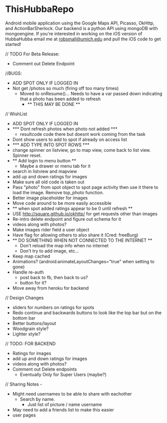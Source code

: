 ThisHubbaRepo
=============

Android mobile application using the Google Maps API, Picasso, OkHttp, and ActionBarSherlock. Our backend is a python API using mongoDB with mongoengine. If you're interested in working on the iOS version of HubbaHubba email me at robsmall@umich.edu and pull the iOS code to get started!

// TODO For Beta Release:
- Comment out Delete Endpoint

//BUGS:
- ADD SPOT ONLY IF LOGGED IN
- Not get /photos so much (firing off too many times)
	- Moved to onResume()... Needs to have a var passed down
	  indicating that a photo has been added to refresh
	  - ** THIS MAY BE DONE **

// WishList
- ADD SPOT ONLY IF LOGGED IN
- *** Dont refresh photos when photo not added ***
	- resultcode code there but doesnt work coming from the task
- Dont show users to add to spot if already on access list
- *** ADD TYPE INTO SPOT ROWS ***
- change spinner on listview, go to map view, come back to list view. Spinner reset.
- ** Add login to menu button **
	- Maybe a drawer or menu tab for it
- search in listview and mapview
- add up and down ratings for images
- Make sure all old code is taken out
- Pass "photo" from spot object to spot page activity
	then use it there to load the image. Remove top_photo function.
- Better image placeholder for images
- Move code around to be more easily accessible
- ** when spot added ratings appear to be 0 until refresh **
- USE http://square.github.io/okhttp/ for get requests other than images
- Re-intro delete endpoint and figure out schema for it
- videos along with photos?
- Make images rider field a user object
- Have flag for allowing others to also share it (Cred: freeBurg)
- ** DO SOMETHING WHEN NOT CONNECTED TO THE INTERNET **
    - Don't reload the map info when no internet
    - Don't try to add image, etc...
- Keep map cached
- Animations?
    (android:animateLayoutChanges="true" when setting to gone) 
- Handle re-auth
	- post back to fb, then back to us?
	- button for it?
- Move away from heroku for backend

// Design Changes
- sliders for numbers on ratings for spots
- Redo continue and backwards buttons to look like the top bar but on the bottom bar
- Better buttons/layout
- Woodgrain style?
- Lighter style?

// TODO: FOR BACKEND
- Ratings for images
- add up and down ratings for images
- videos along with photos?
- Comment out Delete endpoints
	- Eventually Only for Super Users (maybe?)

// Sharing Notes - 
- Might need usernames to be able to share with eachother
	- Search by name.
		- Just list of picture / name username
- May need to add a friends list to make this easier
- user pages